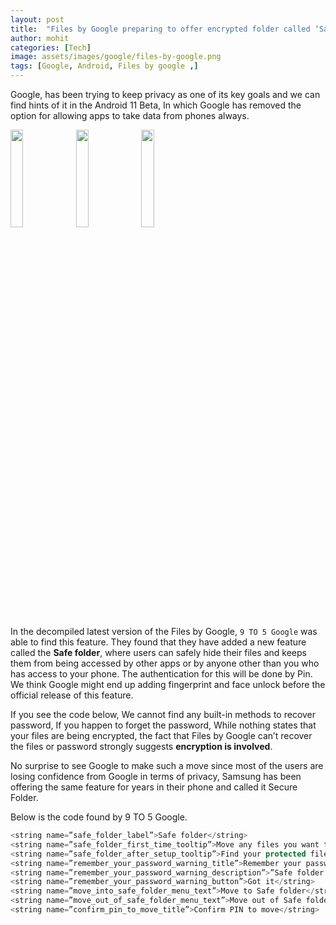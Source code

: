 ```yaml
---
layout: post
title:  "Files by Google preparing to offer encrypted folder called ‘Safe folder’:"
author: mohit
categories: [Tech]
image: assets/images/google/files-by-google.png
tags: [Google, Android, Files by google ,]
---
```


Google, has been trying to keep privacy as one of its key goals and we can find hints of it in the Android 11 Beta, In which Google has removed the option for allowing apps to take data from phones always.

<a href="{{site.baseurl}}/assets/images/google/files-by-google/xda-safe-folder-intro.jpg" data-lightbox="image-1" data-title="My caption"><img width="20%" src="{{site.baseurl}}/assets/images/google/files-by-google/xda-safe-folder-intro.jpg"></a>
<a href="{{site.baseurl}}/assets/images/google/files-by-google/xda-safe-folder-moving.jpg" data-lightbox="image-1" data-title="My caption"><img width="20%" src="{{site.baseurl}}/assets/images/google/files-by-google/xda-safe-folder-moving.jpg"></a>
<a href="{{site.baseurl}}/assets/images/google/files-by-google/xda-safe-folder-remember-password.jpg" data-lightbox="image-1" data-title="My caption"><img width="20%" src="{{site.baseurl}}/assets/images/google/files-by-google/xda-safe-folder-remember-password.jpg"></a>

In the decompiled latest version of the Files by Google, `9 TO 5 Google` was able to find this feature. They found that they have added a new feature called the **Safe folder**, where users can safely hide their files and keeps them from being accessed by other apps or by anyone other than you who has access to your phone. The authentication for this will be done by Pin. We think Google might end up adding fingerprint and face unlock before the official release of this feature.

If you see the code below, We cannot find any built-in methods to recover password, If you happen to forget the password, While nothing states that your files are being encrypted, the fact that Files by Google can’t recover the files or password strongly suggests **encryption is involved**.

No surprise to see Google to make such a move since most of the users are losing confidence from Google in terms of privacy, Samsung has been offering the same feature for years in their phone and called it Secure Folder.

Below is the code found by 9 TO 5 Google. 
```java
<string name=”safe_folder_label”>Safe folder</string>
<string name=”safe_folder_first_time_tooltip”>Move any files you want to keep protected by a PIN to this folder.</string>
<string name=”safe_folder_after_setup_tooltip”>Find your protected files in this folder.</string>
<string name=”remember_your_password_warning_title”>Remember your password</string>
<string name=”remember_your_password_warning_description”>”Safe folder can’t be opened again if you forget the password.”</string>
<string name=”remember_your_password_warning_button”>Got it</string>
<string name=”move_into_safe_folder_menu_text”>Move to Safe folder</string>
<string name=”move_out_of_safe_folder_menu_text”>Move out of Safe folder</string>
<string name=”confirm_pin_to_move_title”>Confirm PIN to move</string>
```